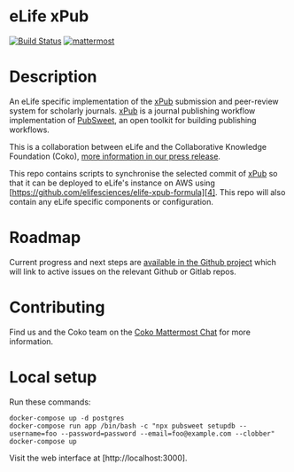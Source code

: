 eLife xPub
=============

[![Build Status](http://ci--alfred.elifesciences.org/buildStatus/icon?job=test-elife-xpub)](https://ci--alfred.elifesciences.org/blue/organizations/jenkins/test-elife-xpub/activity)
[![mattermost](https://img.shields.io/badge/mattermost_chat-coko%2Fxpub-blue.svg)](https://mattermost.coko.foundation/coko/channels/xpub)

Description
============
An eLife specific implementation of the [xPub][1] submission and peer-review system for scholarly journals. [xPub][1] is a journal publishing workflow implementation of [PubSweet][2], an open toolkit for building publishing workflows.

This is a collaboration between eLife and the Collaborative Knowledge Foundation (Coko), [more information in our press release][3].

[1]: https://gitlab.coko.foundation/xpub/xpub
[2]: https://gitlab.coko.foundation/pubsweet/pubsweet-server
[3]: https://elifesciences.org/for-the-press/67d013c4/elife-and-collaborative-knowledge-foundation-partner-to-deliver-open-source-submission-and-peer-review-platform

This repo contains scripts to synchronise the selected commit of [xPub][1] so that it can be deployed to eLife's instance on AWS using [https://github.com/elifesciences/elife-xpub-formula][4]. This repo will also contain any eLife specific components or configuration.

[4]: https://github.com/elifesciences/elife-xpub-formula

Roadmap
========

Current progress and next steps are [available in the Github project][5] which will link to active issues on the relevant Github or Gitlab repos.

[5]: https://github.com/elifesciences/elife-xpub/projects/1

Contributing
============
Find us and the Coko team on the [Coko Mattermost Chat][6] for more information.

[6]: https://mattermost.coko.foundation

Local setup
===========

Run these commands:

```
docker-compose up -d postgres
docker-compose run app /bin/bash -c "npx pubsweet setupdb --username=foo --password=password --email=foo@example.com --clobber"
docker-compose up
```

Visit the web interface at [http://localhost:3000].

